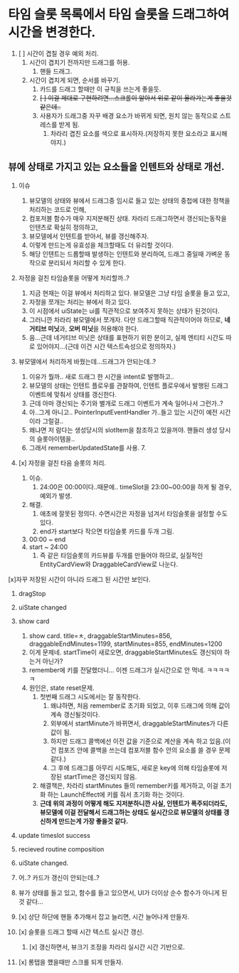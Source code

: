 # 타임 슬롯 목록에서 타임 슬롯을 드래그하여 시간을 변경한다.

1. [ ] 시간이 겹칠 경우 예외 처리.
   1. 시간이 겹치기 전까지만 드래그를 허용.
      1. 핸들 드래그.
   2. 시간이 겹치게 되면, 순서를 바꾸기.
      1. 카드를 드래그 할때만 이 규칙을 쓰는게 좋을듯.
      2. ~~[ ] 이걸 제대로 구현하려면...스크롤이 알아서 위로 같이 올라가는게 좋을것 같은데..~~
      3. 사용자가 드래그중 자꾸 배경 요소가 바뀌게 되면, 원치 않는 동작으로 스트레스를 받게 됨.
         1. 차라리 겹친 요소를 색으로 표시하자.(저장하지 못한 요소라고 표시해야지.)

## 뷰에 상태로 가지고 있는 요소들을 인텐트와 상태로 개선.
1. 이슈
   1. 뷰모델의 상태와 뷰에서 드래그중 임시로 들고 있는 상태의 중첩에 대한 정책을 처리하는 코드로 인해,
   2. 컴포저블 함수가 매우 지저분해진 상태. 차라리 드래그하면서 갱신되는동작을 인텐츠로 확실히 정의하고,
   3. 뷰모델에서 인텐트를 받아서, 뷰를 갱신해주자.
   4. 이렇게 만드는게 유효성을 체크할때도 더 유리할 것이다.
   5. 해당 인텐트는 드롭할때 발생하는 인텐트와 분리하여, 드래그 중일때 가벼운 동작으로 분리되서 처리할 수 있게 한다.
2. 자정을 걸친 타임슬롯을 어떻게 처리할까..?
   1. 지금 현재는 이걸 뷰에서 처리하고 있다. 뷰모델은 그냥 타임 슬롯을 들고 있고,
   2. 자정을 쪼개는 처리는 뷰에서 하고 있다.
   3. 이 시점에서 uiState는 ui를 직관적으로 보여주지 못하는 상태가 된것이다.
   4. 그러니깐 차라리 뷰모델에서 쪼개자. 다만 드래그할때 직관적이어야 하므로, **네거티브 미닛**과, **오버 미닛**을 허용해야 한다.
   5. 음...근데 네거티브 미닛은 상태를 표현하기 위한 분이고, 실제 엔티티 시간도 따로 있어야지...(근데 이건 시간 텍스트속성으로 정의하자.)
3. 뷰모델에서 처리하게 바꿨는데...드래그가 안되는데..?
   1. 이유가 뭘까.. 새로 드래그 한 시간을 intent로 발행하고..
   2. 뷰모델의 상태는 인텐트 플로우를 관찰하여, 인텐트 플로우에서 발행된 드래그 이벤트에 맞춰서 상태를 갱신한다.
   3. 근데 아마 갱신되는 주기와 별개로 드래그 이벤트가 계속 일어나서 그런가..?
   4. 아..그게 아니고.. PointerInputEventHandler 가..들고 있는 시간이 예전 시간이라 그럴걸..
   5. 왜냐면 저 람다는 생성당시의 slotItem을 참조하고 있을꺼야. 핸들러 생성 당시의 슬롯아이템을..
   6. 그래서 rememberUpdatedState를 사용.
      7. 

4. [x] 자정을 걸친 타음 슬롯의 처리.
   1. 이슈.
      1. 24:00은 00:00이다..때문에.. timeSlot을 23:00~00:00을 하게 될 경우, 예외가 발생.
   2. 해결.
      1. 애초에 잘못된 정의다. 수면시간은 자정을 넘겨서 타임슬롯을 설정할 수도 있다.
      2. end가 start보다 작으면 타임슬롯 카드를 두개 그림.
   3. 00:00 ~ end
   4. start ~ 24:00
      1. 즉 같은 타임슬롯의 카드뷰를 두개를 만들어야 하므로, 실질적인 EntityCardView와 DraggableCardView로 나눈다.


[x]자꾸 저장된 시간이 아니라 드래그 된 시간만 보인다.
1. dragStop
2. uiState changed 
3. show card
   1. show card. title=ㅊ, draggableStartMinutes=856, draggableEndMinutes=1199, startMinutes=855, endMinutes=1200
   2. 이게 문제네. startTime이 새로오면,  draggableStartMinutes도 갱신되야 하는거 아닌가?
   3. remember에 키를 전달했더니... 이젠 드래그가 실시간으로 안 먹네. ㅋㅋㅋㅋㅋ
   4. 원인은, state reset문제.
      1. 첫번째 드래그 시도에서는 잘 동작한다.
         1. 왜냐하면, 처음 remember로 초기화 되었고, 이후 드래그에 의해 값이 계속 갱신될것이다.
         2. 외부에서 startMinute가 바뀌면서, draggableStartMinutes가 다른 값이 됨.
         3. 하지만 드래그 콜백에선 이전 값을 기준으로 계산을 계속 하고 있음.(이건 컴포즈 안에 콜백을 쓰는데 컴포저블 함수 안의 요소를 쓸 경우 문제같다.)
         4. 그 후에 드래그를 아무리 시도해도, 새로운 key에 의해 타임슬롯에 저장된 startTime은 갱신되지 않음.
      5. 해결책은, 차라리 startMinutes 들의 remember키를 제거하고, 이걸 초기화 하는 LaunchEffect에 키를 줘서 초기화 하는 것이다.
      6. **근데 위의 과정이 어떻게 해도 지저분하니깐 사실, 인텐트가 폭주되더라도, 뷰모델에 이걸 전달해서 드래그하는 상태도 실시간으로 뷰모델의 상태를 갱신하게 만드는게 가장 좋을것 같다.**
4. update timeslot success
5. recieved routine composition
6. uiState changed.
7. 어..? 카드가 갱신이 안되는데..?




1. 뷰가 상태를 들고 있고, 함수를 들고 있으면서, UI가 더이상 순수 함수가 아니게 된것 같다...


1. [x] 상단 하단에 핸들 추가해서 잡고 늘리면, 시간 늘어나게 만들자.
2. [x] 슬롯을 드래그 할때 시간 텍스트 실시간 갱신.
   1. [x] 갱신하면서, 뷰크기 조정을 차라리 실시간 시간 기반으로.
3. [x] 롱탭을 헀을때만 스크롤 되게 만들자.